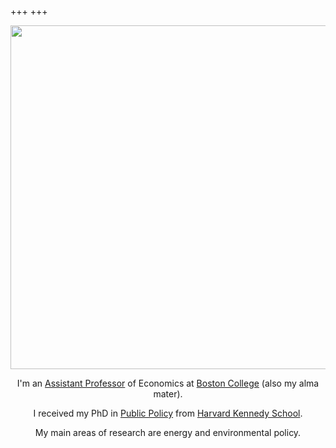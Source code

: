 +++
+++
<p class="excerpt">
	<div style="text-align:center">
	<img src="/images/rockymountain_family_pic_crop.png" width="550" />
</p>

<p class="excerpt">	
<div style="text-align:center">

I'm an [Assistant Professor](https://www.bc.edu/bc-web/schools/mcas/departments/economics/people/faculty-directory/richard-l-sweeney.html) of Economics at [Boston College](http://www.bc.edu/) (also my alma mater). 

I received my PhD in [Public Policy](https://www.hks.harvard.edu/educational-programs/doctoral-programs/phd-public-policy) from [Harvard Kennedy School](https://www.hks.harvard.edu/). 

My main areas of research are energy and environmental policy. 
